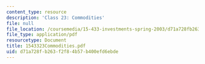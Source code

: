 ```yaml
---
content_type: resource
description: 'Class 23: Commodities'
file: null
file_location: /coursemedia/15-433-investments-spring-2003/d71a728fb263f2f84b57b400efd6ebde_1543323Commodities.pdf
file_type: application/pdf
resourcetype: Document
title: 1543323Commodities.pdf
uid: d71a728f-b263-f2f8-4b57-b400efd6ebde
---
```

